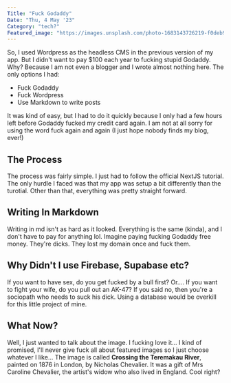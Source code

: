 ```yaml
---
Title: "Fuck Godaddy"
Date: "Thu, 4 May '23"
Category: "tech?"
Featured_image: "https://images.unsplash.com/photo-1683143726219-f0deb9eca516?ixlib=rb-4.0.3&ixid=MnwxMjA3fDB8MHxwaG90by1wYWdlfHx8fGVufDB8fHx8&auto=format&fit=crop&w=1760&q=80"
---
```


So, I used Wordpress as the headless CMS in the previous version of my app. But I didn't want to pay $100 each year to fucking stupid Godaddy. Why? Because I am not even a blogger and I wrote almost nothing here. The only options I had:

- Fuck Godaddy
- Fuck Wordpress
- Use Markdown to write posts

It was kind of easy, but I had to do it quickly because I only had a few hours left before Godaddy fucked my credit card again. I am not at all sorry for using the word fuck again and again (I just hope nobody finds my blog, ever!)

## The Process

The process was fairly simple. I just had to follow the official NextJS tutorial. The only hurdle I faced was that my app was setup a bit differently than the turotial. Other than that, everything was pretty straight forward.

## Writing In Markdown

Writing in md isn't as hard as it looked. Everything is the same (kinda), and I don't have to pay for anything lol. Imagine paying fucking Godaddy free money. They're dicks. They lost my domain once and fuck them.

## Why Didn't I use Firebase, Supabase etc?

If you want to have sex, do you get fucked by a bull first? Or.... If you want to fight your wife, do you pull out an AK-47? If you said no, then you're a sociopath who needs to suck his dick. Using a database would be overkill for this little project of mine.

## What Now?

Well, I just wanted to talk about the image. I fucking love it... I kind of promised, I'll never give fuck all about featured images so I just choose whatever I like... The image is called **Crossing the Teremakau River**, painted on 1876 in London, by Nicholas Chevalier. It was a gift of Mrs Caroline Chevalier, the artist's widow who also lived in England. Cool right?
